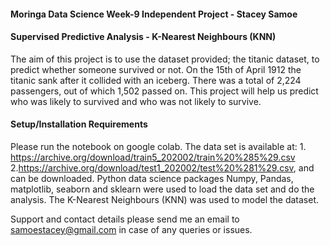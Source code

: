 #### Moringa Data Science Week-9 Independent Project - Stacey Samoe

#### Supervised Predictive Analysis - K-Nearest Neighbours (KNN)

The aim of this project is to use the dataset provided; the titanic dataset, to predict whether someone survived or not. On the 15th of April 1912 the titanic sank after it collided with an iceberg. There was a total of 2,224 passengers, out of which 1,502 passed on. This project will help us predict who was likely to survived and who was not likely to survive. 


#### Setup/Installation Requirements

Please run the notebook on google colab. The data set is available at: 1. https://archive.org/download/train5_202002/train%20%285%29.csv 2.https://archive.org/download/test1_202002/test%20%281%29.csv, and can be downloaded. Python data science packages Numpy, Pandas, matplotlib, seaborn and sklearn were used to load the data set and do the analysis.
The K-Nearest Neighbours (KNN) was used to model the dataset. 

Support and contact details please send me an email to samoestacey@gmail.com in case of any queries or issues.